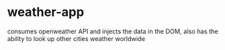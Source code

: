 # weather-app
consumes openweather API and injects the data in the DOM, also has the ability to look up other cities weather worldwide
